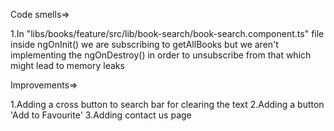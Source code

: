Code smells=>

1.In "libs/books/feature/src/lib/book-search/book-search.component.ts" file
  inside ngOnInit() we are subscribing to getAllBooks but we aren't implementing the ngOnDestroy()
  in order to unsubscribe from that which might lead to memory leaks


Improvements=>

1.Adding a cross button to search bar for clearing the text
2.Adding a button 'Add to Favourite'
3.Adding contact us page
